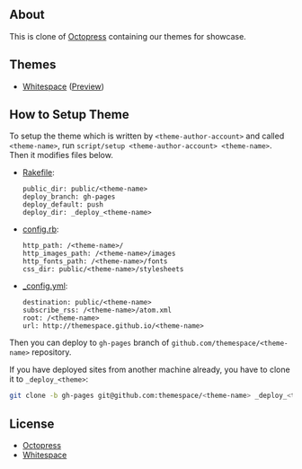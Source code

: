 ## About

This is clone of [Octopress][] containing our themes for showcase.

[Octopress]: https://github.com/imathis/octopress

## Themes

- [Whitespace][] ([Preview](http://themespace.github.io/whitespace/))

[Whitespace]: https://github.com/lucaslew/whitespace

## How to Setup Theme

To setup the theme which is written by `<theme-author-account>` and called `<theme-name>`, run `script/setup <theme-author-account> <theme-name>`. Then it modifies files below.

- [Rakefile](Rakefile):
    ```
    public_dir: public/<theme-name>
    deploy_branch: gh-pages
    deploy_default: push
    deploy_dir: _deploy_<theme-name>
    ```

- [config.rb](config.rb):
    ```
    http_path: /<theme-name>/
    http_images_path: /<theme-name>/images
    http_fonts_path: /<theme-name>/fonts
    css_dir: public/<theme-name>/stylesheets
    ```

- [_config.yml](_config.yml):
    ```
    destination: public/<theme-name>
    subscribe_rss: /<theme-name>/atom.xml
    root: /<theme-name>
    url: http://themespace.github.io/<theme-name>
    ```

Then you can deploy to `gh-pages` branch of `github.com/themespace/<theme-name>` repository.

If you have deployed sites from another machine already, you have to clone it to `_deploy_<theme>`:

``` sh
git clone -b gh-pages git@github.com:themespace/<theme-name> _deploy_<theme-name>
```

## License

- [Octopress](https://github.com/imathis/octopress#license)
- [Whitespace](https://github.com/lucaslew/whitespace#license)
